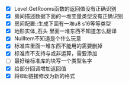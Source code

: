 - [x] Level:GetRooms函数的返回值没有正确识别
- [x] 房间描述数据下面的一堆变量类型没有正确识别
- [x] 房间配置::生成下面有一堆u8 s16等等类型
- [x] 地形实体_石头 里面一堆东西不知道怎么翻译
- [x] NullItem不知道是个什么玩意
- [x] 标准库里面一堆东西不能用的需要删掉
- [x] 标准库不支持与或非运算，需要添加
- [ ] 最好给标准库的块写一个类型名字
- [x] 给部分回调增加返回值
- [x] 将`帮助`链接修改为新的格式